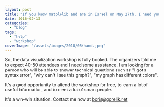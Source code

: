 ```yaml
---
layout: post
title: "If you know matplolib and are in Israel on May 27th, I need your help"
date: 2018-05-15
categories: 
  - "blog"
tags: 
  - "help"
  - "workshop"
coverImage: "/assets/images/2018/05/hand.jpeg"
---
```


So, the data visualization workshop is fully booked. The organizers told me to expect 40-50 attendees and I need some assistance. I am looking for a person who will be able to answer technical questions such as "I got a syntax error", "why can't I see this graph?", "my graph has different colors".

It's a good opportunity to attend the workshop for free, to learn a lot of useful information, and to meet a lot of smart people.

It's a win-win situation. Contact me now at boris@gorelik.net
